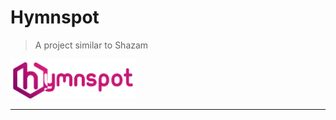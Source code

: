 # Hymnspot
> A project similar to Shazam
<img src="./Global%20Resources/Logo/hymnspot-full.png" alt="Hymnspot" width="200"/>

***
